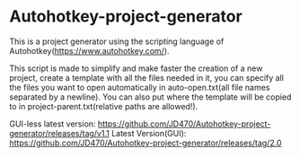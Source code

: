 # Autohotkey-project-generator

This is a project generator using the scripting language of Autohotkey(https://www.autohotkey.com/).

This script is made to simplify and make faster the creation of a new project, create a template with all the files needed in it, you can specify all the files you want to open automatically in auto-open.txt(all file names separated by a newline). You can also put where the template will be copied to in project-parent.txt(relative paths are allowed!).

GUI-less latest version: https://github.com/JD470/Autohotkey-project-generator/releases/tag/v1.1
Latest Version(GUI): https://github.com/JD470/Autohotkey-project-generator/releases/tag/2.0
